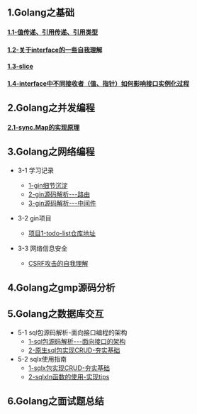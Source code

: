 
## 1.Golang之基础
#### [1.1-值传递、引用传递、引用类型](https://github.com/547173318/redo-golang/blob/main/doc/1-Golang%E4%B9%8B%E5%9F%BA%E7%A1%80/1.1-%E5%80%BC%E4%BC%A0%E9%80%92%E3%80%81%E5%BC%95%E7%94%A8%E4%BC%A0%E9%80%92%E3%80%81%E5%BC%95%E7%94%A8%E7%B1%BB%E5%9E%8B.md)
#### [1.2-关于interface的一些自我理解](https://github.com/547173318/redo-golang/blob/main/doc/1-Golang%E4%B9%8B%E5%9F%BA%E7%A1%80/1.2-%E5%85%B3%E4%BA%8Einterface%E7%9A%84%E4%B8%80%E4%BA%9B%E8%87%AA%E6%88%91%E7%90%86%E8%A7%A3.md)
#### [1.3-slice](https://github.com/547173318/redo-golang/blob/main/doc/1-Golang%E4%B9%8B%E5%9F%BA%E7%A1%80/1.3-slice.md)
#### [1.4-interface中不同接收者（值、指针）如何影响接口实例化过程](https://github.com/547173318/redo-golang/blob/main/doc/1-Golang%E4%B9%8B%E5%9F%BA%E7%A1%80/1.4-interface%E4%B8%AD%E4%B8%8D%E5%90%8C%E6%8E%A5%E6%94%B6%E8%80%85%EF%BC%88%E5%80%BC%E3%80%81%E6%8C%87%E9%92%88%EF%BC%89%E5%A6%82%E4%BD%95%E5%BD%B1%E5%93%8D%E6%8E%A5%E5%8F%A3%E5%AE%9E%E4%BE%8B%E5%8C%96%E8%BF%87%E7%A8%8B.md)


## 2.Golang之并发编程
#### [2.1-sync.Map的实现原理](https://github.com/547173318/redo-golang/blob/main/doc/2-Golang%E4%B9%8B%E5%B9%B6%E5%8F%91%E7%BC%96%E7%A8%8B/2.1-sync.Map%E7%9A%84%E5%AE%9E%E7%8E%B0%E5%8E%9F%E7%90%86.md)

## 3.Golang之网络编程
* 3-1 学习记录
  * [1-gin细节沉淀](https://github.com/547173318/redo-golang/tree/main/doc/3-Golang%E4%B9%8B%E7%BD%91%E7%BB%9C%E7%BC%96%E7%A8%8B/1-gin%E5%AD%A6%E4%B9%A0%E8%AE%B0%E5%BD%95)
  * [2-gin源码解析---路由](https://github.com/547173318/redo-golang/blob/main/doc/3-Golang%E4%B9%8B%E7%BD%91%E7%BB%9C%E7%BC%96%E7%A8%8B/2-gin%E6%BA%90%E7%A0%81%E8%A7%A3%E6%9E%90/note/gin%E6%BA%90%E7%A0%81%E8%A7%A3%E6%9E%90-%E8%B7%AF%E7%94%B1.md)
  * [3-gin源码解析---中间件](https://github.com/547173318/redo-golang/blob/main/doc/3-Golang%E4%B9%8B%E7%BD%91%E7%BB%9C%E7%BC%96%E7%A8%8B/2-gin%E6%BA%90%E7%A0%81%E8%A7%A3%E6%9E%90/note/gin%E6%BA%90%E7%A0%81%E8%A7%A3%E6%9E%90-%E4%B8%AD%E9%97%B4%E4%BB%B6.md)

* 3-2 gin项目
  * [项目1-todo-list仓库地址](https://github.com/547173318/todo-list)
* 3-3 网络信息安全
  * [CSRF攻击的自我理解](https://github.com/547173318/redo-golang/blob/main/doc/3-Golang%E4%B9%8B%E7%BD%91%E7%BB%9C%E7%BC%96%E7%A8%8B/3-%E7%BD%91%E7%BB%9C%E5%AE%89%E5%85%A8/CSRF.md)

## 4.Golang之gmp源码分析

## 5.Golang之数据库交互
* 5-1 sql包源码解析-面向接口编程的架构
  * [1-sql包源码解析---面向接口的架构](https://github.com/547173318/redo-golang/blob/main/doc/4-Golang%E4%B9%8B%E6%95%B0%E6%8D%AE%E5%BA%93/1-sql%E5%8C%85%E6%BA%90%E7%A0%81%E8%A7%A3%E6%9E%90-%E9%9D%A2%E5%90%91%E6%8E%A5%E5%8F%A3%E7%BC%96%E7%A8%8B%E7%9A%84%E6%9E%B6%E6%9E%84/1-sql%E5%8C%85%E6%BA%90%E7%A0%81%E8%A7%A3%E6%9E%90-%E9%9D%A2%E5%90%91%E6%8E%A5%E5%8F%A3%E7%9A%84%E6%9E%B6%E6%9E%84.md)
  * [2-原生sql包实现CRUD-夯实基础](https://github.com/547173318/redo-golang/blob/main/doc/4-Golang%E4%B9%8B%E6%95%B0%E6%8D%AE%E5%BA%93/1-sql%E5%8C%85%E6%BA%90%E7%A0%81%E8%A7%A3%E6%9E%90-%E9%9D%A2%E5%90%91%E6%8E%A5%E5%8F%A3%E7%BC%96%E7%A8%8B%E7%9A%84%E6%9E%B6%E6%9E%84/2-%E5%8E%9F%E7%94%9Fsql%E5%8C%85%E5%AE%9E%E7%8E%B0CRUD-%E5%A4%AF%E5%AE%9E%E5%9F%BA%E7%A1%80.md)
* 5-2 sqlx使用指南
  * [1-sqlx包实现CRUD-夯实基础](https://github.com/547173318/redo-golang/blob/main/doc/4-Golang%E4%B9%8B%E6%95%B0%E6%8D%AE%E5%BA%93/2-sqlx%E4%BD%BF%E7%94%A8%E6%8C%87%E5%8D%97/1-sqlx%E5%8C%85%E5%AE%9E%E7%8E%B0CRUD-%E5%A4%AF%E5%AE%9E%E5%9F%BA%E7%A1%80.md)
  * [2-sqlxIn函数的使用-实现tips](https://github.com/547173318/redo-golang/blob/main/doc/4-Golang%E4%B9%8B%E6%95%B0%E6%8D%AE%E5%BA%93/2-sqlx%E4%BD%BF%E7%94%A8%E6%8C%87%E5%8D%97/2-sqlxIn%E5%87%BD%E6%95%B0%E7%9A%84%E4%BD%BF%E7%94%A8-%E5%AE%9E%E7%8E%B0tips.md)

## 6.Golang之面试题总结


